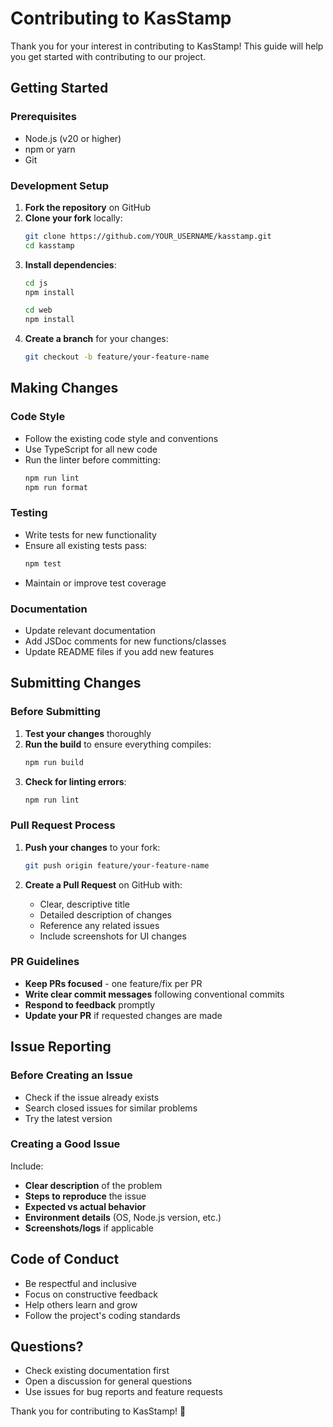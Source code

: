# Contributing to KasStamp

Thank you for your interest in contributing to KasStamp! This guide will help you get started with contributing to our project.

## Getting Started

### Prerequisites

- Node.js (v20 or higher)
- npm or yarn
- Git

### Development Setup

1. **Fork the repository** on GitHub
2. **Clone your fork** locally:
   ```bash
   git clone https://github.com/YOUR_USERNAME/kasstamp.git
   cd kasstamp
   ```
3. **Install dependencies**:
   ```bash
   cd js
   npm install
   
   cd web
   npm install
   ```
4. **Create a branch** for your changes:
   ```bash
   git checkout -b feature/your-feature-name
   ```

## Making Changes

### Code Style

- Follow the existing code style and conventions
- Use TypeScript for all new code
- Run the linter before committing:
  ```bash
  npm run lint
  npm run format
  ```

### Testing

- Write tests for new functionality
- Ensure all existing tests pass:
  ```bash
  npm test
  ```
- Maintain or improve test coverage

### Documentation

- Update relevant documentation
- Add JSDoc comments for new functions/classes
- Update README files if you add new features

## Submitting Changes

### Before Submitting

1. **Test your changes** thoroughly
2. **Run the build** to ensure everything compiles:
   ```bash
   npm run build
   ```
3. **Check for linting errors**:
   ```bash
   npm run lint
   ```

### Pull Request Process

1. **Push your changes** to your fork:
   ```bash
   git push origin feature/your-feature-name
   ```

2. **Create a Pull Request** on GitHub with:
   - Clear, descriptive title
   - Detailed description of changes
   - Reference any related issues
   - Include screenshots for UI changes

### PR Guidelines

- **Keep PRs focused** - one feature/fix per PR
- **Write clear commit messages** following conventional commits
- **Respond to feedback** promptly
- **Update your PR** if requested changes are made

## Issue Reporting

### Before Creating an Issue

- Check if the issue already exists
- Search closed issues for similar problems
- Try the latest version

### Creating a Good Issue

Include:
- **Clear description** of the problem
- **Steps to reproduce** the issue
- **Expected vs actual behavior**
- **Environment details** (OS, Node.js version, etc.)
- **Screenshots/logs** if applicable

## Code of Conduct

- Be respectful and inclusive
- Focus on constructive feedback
- Help others learn and grow
- Follow the project's coding standards

## Questions?

- Check existing documentation first
- Open a discussion for general questions
- Use issues for bug reports and feature requests

Thank you for contributing to KasStamp! 🚀
